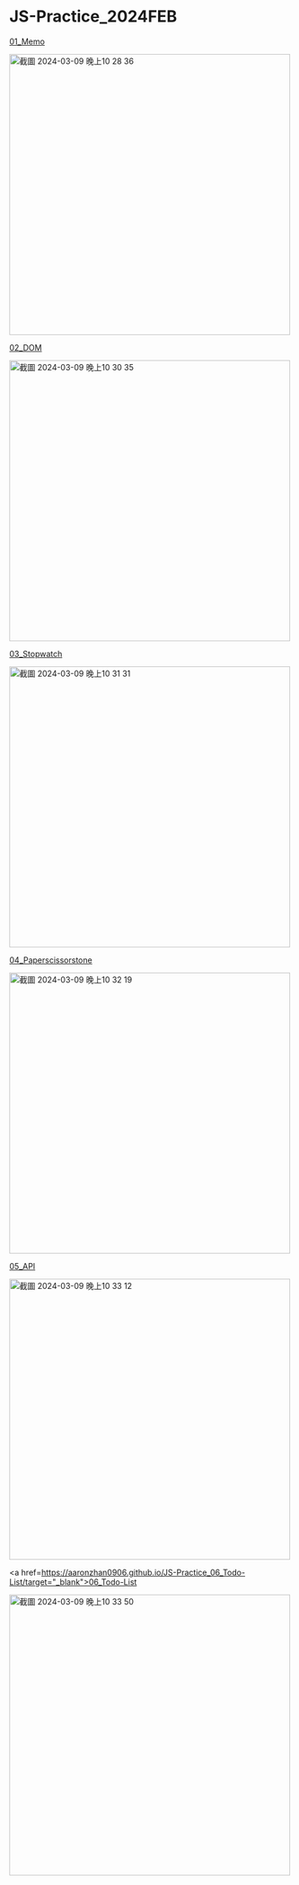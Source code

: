 # JS-Practice_2024FEB


<a href=https://aaronzhan0906.github.io/JS-Practice_01_Memo/>01_Memo</a>

<img width="500" alt="截圖 2024-03-09 晚上10 28 36" src="https://github.com/aaronzhan0906/JS-Practice_2024FEB/assets/156295425/519e558f-48c6-4a5e-914c-68f4a266108b">



<a href=https://aaronzhan0906.github.io/JS-Practice_02_DOM/>02_DOM</a>

<img width="500" alt="截圖 2024-03-09 晚上10 30 35" src="https://github.com/aaronzhan0906/JS-Practice_2024FEB/assets/156295425/f13c953f-29ef-4a99-8eed-2f53a178290b">



<a href=https://aaronzhan0906.github.io/JS-Practice_03_Stopwatch/>03_Stopwatch</a>

<img width="500" alt="截圖 2024-03-09 晚上10 31 31" src="https://github.com/aaronzhan0906/JS-Practice_2024FEB/assets/156295425/8a9d74df-c212-476d-bf3d-4e334743abbb">


<a href=https://aaronzhan0906.github.io/JS-Practice_04_Paperscissorstone/>04_Paperscissorstone</a>

<img width="500" alt="截圖 2024-03-09 晚上10 32 19" src="https://github.com/aaronzhan0906/JS-Practice_2024FEB/assets/156295425/3af67ec0-5be2-48b0-93e5-bc616d1935ea">


<a href=https://aaronzhan0906.github.io/JS-Practice_05_API/>05_API</a>

<img width="500" alt="截圖 2024-03-09 晚上10 33 12" src="https://github.com/aaronzhan0906/JS-Practice_2024FEB/assets/156295425/896045ad-51cf-4c15-9610-60fb9522bb5e">


<a href=https://aaronzhan0906.github.io/JS-Practice_06_Todo-List/target="_blank">06_Todo-List</a>

<img width="500" alt="截圖 2024-03-09 晚上10 33 50" src="https://github.com/aaronzhan0906/JS-Practice_2024FEB/assets/156295425/e0b28116-fefb-408f-b9ed-a1373cfe0dba">
